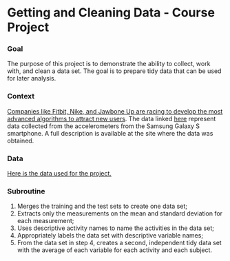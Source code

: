 # Getting and Cleaning Data - Course Project

### Goal
The purpose of this project is to demonstrate the ability to collect, work with, and clean a data set. The goal is to prepare tidy data that can be used for later analysis.

### Context
[Companies like Fitbit, Nike, and Jawbone Up are racing to develop the most advanced algorithms to attract new users](http://www.insideactivitytracking.com/data-science-activity-tracking-and-the-battle-for-the-worlds-top-sports-brand/). The data linked [here](http://archive.ics.uci.edu/ml/datasets/Human+Activity+Recognition+Using+Smartphones) represent data collected from the accelerometers from the Samsung Galaxy S smartphone. A full description is available at the site where the data was obtained.

### Data
[Here is the data used for the project.](https://d396qusza40orc.cloudfront.net/getdata%2Fprojectfiles%2FUCI%20HAR%20Dataset.zip)

### Subroutine
1. Merges the training and the test sets to create one data set;
1. Extracts only the measurements on the mean and standard deviation for each measurement;
1. Uses descriptive activity names to name the activities in the data set;
1. Appropriately labels the data set with descriptive variable names;
1. From the data set in step 4, creates a second, independent tidy data set with the average of each variable for each activity and each subject.
